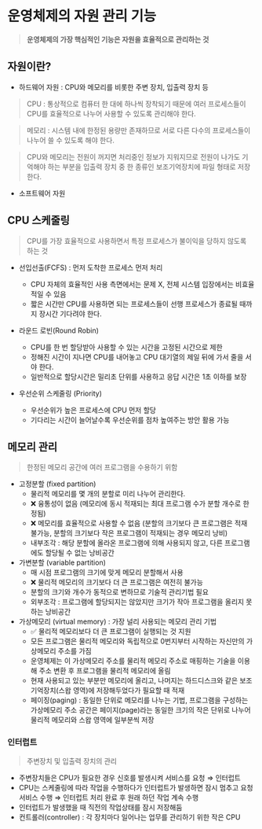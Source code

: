 # 운영체제의 자원 관리 기능
> __운영체제의 가장 핵심적인 기능은 자원을 효율적으로 관리하는 것__


## 자원이란?
- 하드웨어 자원 : CPU와 메모리를 비롯한 주변 장치, 입출력 장치 등
> CPU : 통상적으로 컴퓨터 한 대에 하나씩 장착되기 때문에 여러 프로세스들이 CPU를 효율적으로 나누어 사용할 수 있도록 관리해야 한다.

> 메모리 : 시스템 내에 한정된 용량만 존재하므로 서로 다른 다수의 프로세스들이 나누어 쓸 수 있도록 해야 한다.

> CPU와 메모리는 전원이 꺼지면 처리중인 정보가 지워지므로 전원이 나가도 기억해야 하는 부분을 입출력 장치 중 한 종류인 보조기억장치에 파일 형태로 저장한다.

- 소프트웨어 자원


## CPU 스케줄링
> CPU를 가장 효율적으로 사용하면서 특정 프로세스가 불이익을 당하지 않도록 하는 것

- 선입선출(FCFS) : 먼저 도착한 프로세스 먼저 처리
  - CPU 자체의 효율적인 사용 측면에서는 문제 X, 전체 시스템 입장에서는 비효율적일 수 있음
  - 짧은 시간만 CPU를 사용하면 되는 프로세스들이 선행 프로세스가 종료될 때까지 장시간 기다려야 한다.

- 라운드 로빈(Round Robin)
  - CPU를 한 번 할당받아 사용할 수 있는 시간을 고정된 시간으로 제한
  - 정해진 시간이 지나면 CPU를 내어놓고 CPU 대기열의 제일 뒤에 가서 줄을 서야 한다.
  - 일반적으로 할당시간은 밀리초 단위를 사용하고 응답 시간은 1초 이하를 보장

- 우선순위 스케줄링 (Priority)
  - 우선순위가 높은 프로세스에 CPU 먼저 할당
  - 기다리는 시간이 늘어날수록 우선순위를 점차 높여주는 방안 활용 가능


## 메모리 관리
> 한정된 메모리 공간에 여러 프로그램을 수용하기 위함

- 고정분할 (fixed partition)
    - 물리적 메모리를 몇 개의 분할로 미리 나누어 관리한다.
    - ❌ 융통성이 없음 (메모리에 동시 적재되는 최대 프로그램 수가 분할 개수로 한정됨)
    - ❌ 메모리를 효율적으로 사용할 수 없음 (분할의 크기보다 큰 프로그램은 적재 불가능, 분할의 크기보다 작은 프로그램이 적재되는 경우 메모리 낭비)
    - 내부조각 : 해당 분할에 올라온 프로그램에 의해 사용되지 않고, 다른 프로그램에도 할당될 수 없는 낭비공간
- 가변분할 (variable partition)
    - 매 시점 프로그램의 크기에 맞게 메모리 분할해서 사용
    - ❌ 물리적 메모리의 크기보다 더 큰 프로그램은 여전히 불가능
    - 분할의 크기와 개수가 동적으로 변하므로 기술적 관리기법 필요
    - 외부조각 : 프로그램에 할당되지는 않았지만 크기가 작아 프로그램을 올리지 못하는 낭비공간
- 가상메모리 (virtual memory) : 가장 널리 사용되는 메모리 관리 기법
    - ✅ 물리적 메모리보다 더 큰 프로그램이 실행되는 것 지원
    - 모든 프로그램은 물리적 메모리와 독립적으로 0번지부터 시작하는 자신만의 가상메모리 주소를 가짐
    - 운영체제는 이 가상메모리 주소를 물리적 메모리 주소로 매핑하는 기술을 이용해 주소 변환 후 프로그램을 물리적 메모리에 올림
    - 현재 사용되고 있는 부분만 메모리에 올리고, 나머지는 하드디스크와 같은 보조기억장치(스왑 영역)에 저장해두었다가 필요할 때 적재
    - 페이징(paging) : 동일한 단위로 메모리를 나누는 기법, 프로그램을 구성하는 가상메모리 주소 공간은 페이지(page)라는 동일한 크기의 작은 단위로 나누어 물리적 메모리와 스왑 영역에 일부분씩 저장

### 인터럽트
> 주변장치 및 입출력 장치의 관리

- 주변장치들은 CPU가 필요한 경우 신호를 발생시켜 서비스를 요청 ⇒ 인터럽트
- CPU는 스케줄링에 따라 작업을 수행하다가 인터럽트가 발생하면 잠시 멈추고 요청 서비스 수행 ⇒ 인터럽트 처리 완료 후 원래 하던 작업 계속 수행
- 인터럽트가 발생했을 때 직전의 작업상태를 잠시 저장해둠
- 컨트롤러(controller) : 각 장치마다 일어나는 업무를 관리하기 위한 작은 CPU
